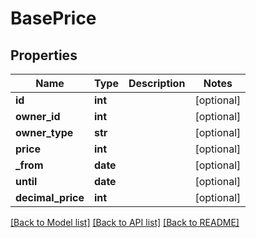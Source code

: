 # BasePrice

## Properties
Name | Type | Description | Notes
------------ | ------------- | ------------- | -------------
**id** | **int** |  | [optional] 
**owner_id** | **int** |  | [optional] 
**owner_type** | **str** |  | [optional] 
**price** | **int** |  | [optional] 
**_from** | **date** |  | [optional] 
**until** | **date** |  | [optional] 
**decimal_price** | **int** |  | [optional] 

[[Back to Model list]](../README.md#documentation-for-models) [[Back to API list]](../README.md#documentation-for-api-endpoints) [[Back to README]](../README.md)


